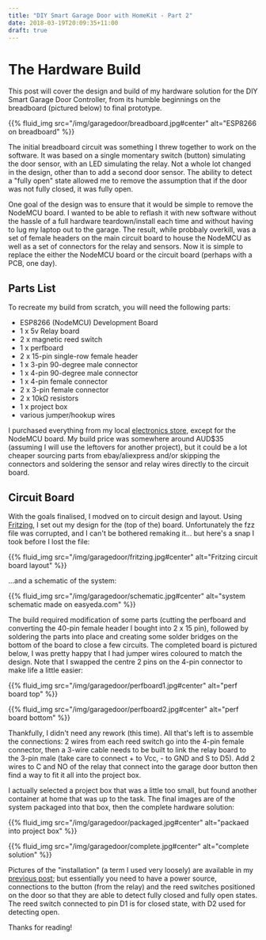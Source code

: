 ```yaml
---
title: "DIY Smart Garage Door with HomeKit - Part 2"
date: 2018-03-19T20:09:35+11:00
draft: true
---
```


The Hardware Build
===

This post will cover the design and build of my hardware solution for the DIY Smart Garage Door Controller, from its humble beginnings on the breadboard (pictured below) to final prototype.  

{{% fluid_img src="/img/garagedoor/breadboard.jpg#center" alt="ESP8266 on breadboard" %}}
  
The initial breadboard circuit was something I threw together to work on the software. It was based on a single momentary switch (button) simulating the door sensor, with an LED simulating the relay. Not a whole lot changed in the design, other than to add a second door sensor. The ability to detect a "fully open" state allowed me to remove the assumption that if the door was not fully closed, it was fully open.
  
One goal of the design was to ensure that it would be simple to remove the NodeMCU board. I wanted to be able to reflash it with new software without the hassle of a full hardware teardown/install each time and without having to lug my laptop out to the garage. The result, while probbaly overkill, was a set of female headers on the main circuit board to house the NodeMCU as well as a set of connectors for the relay and sensors. Now it is simple to replace the either the NodeMCU board or the circuit board (perhaps with a PCB, one day).


Parts List
---

To recreate my build from scratch, you will need the following parts:
  
- ESP8266 (NodeMCU) Development Board
- 1 x 5v Relay board
- 2 x magnetic reed switch
- 1 x perfboard
- 2 x 15-pin single-row female header
- 1 x 3-pin 90-degree male connector
- 1 x 4-pin 90-degree male connector
- 1 x 4-pin female connector
- 2 x 3-pin female connector
- 2 x 10kΩ resistors
- 1 x project box
- various jumper/hookup wires
  
I purchased everything from my local [electronics store](https://www.jaycar.com.au/), except for the NodeMCU board.
My build price was somewhere around AUD$35 (assuming I will use the leftovers for another project), but it could be a lot cheaper sourcing parts from ebay/aliexpress and/or skipping the connectors and soldering the sensor and relay wires directly to the circuit board.

Circuit Board
---
With the goals finalised, I modved on to circuit design and layout. Using [Fritzing](http://fritzing.org/home/), I set out my design for the (top of the) board. Unfortunately the fzz file was corrupted, and I can't be bothered remaking it... but here's a snap I took before I lost the file:

{{% fluid_img src="/img/garagedoor/fritzing.jpg#center" alt="Fritzing circuit board layout" %}}

...and a schematic of the system:

{{% fluid_img src="/img/garagedoor/schematic.jpg#center" alt="system schematic made on easyeda.com" %}}

The build required modification of some parts (cutting the perfboard and converting the 40-pin female header I bought into 2 x 15 pin), followed by soldering the parts into place and creating some solder bridges on the bottom of the board to close a few circuits. The completed board is pictured below, I was pretty happy that I had jumper wires coloured to match the design. Note that I swapped the centre 2 pins on the 4-pin connector to make life a little easier:

{{% fluid_img src="/img/garagedoor/perfboard1.jpg#center" alt="perf board top" %}}
  
{{% fluid_img src="/img/garagedoor/perfboard2.jpg#center" alt="perf board bottom" %}}

Thankfully, I didn't need any rework (this time).
All that's left is to assemble the connections: 2 wires from each reed switch go into the 4-pin female connector, then a 3-wire cable needs to be built to link the relay board to the 3-pin male (take care to connect + to Vcc, - to GND and S to D5). Add 2 wires to C and NO of the relay that connect into the garage door button then find a way to fit it all into the project box.
  
I actually selected a project box that was a little too small, but found another container at home that was up to the task. The final images are of the system packaged into that box, then the complete hardware solution:

{{% fluid_img src="/img/garagedoor/packaged.jpg#center" alt="packaed into project box" %}}
  
{{% fluid_img src="/img/garagedoor/complete.jpg#center" alt="complete solution" %}}

Pictures of the "installation" (a term I used very loosely) are available in my [previous post](../diy-smart-garage-door--part-1/); but essentially you need to have a power source, connections to the button (from the relay) and the reed switches positioned on the door so that they are able to detect fully closed and fully open states. The reed switch connected to pin D1 is for closed state, with D2 used for detecting open.
  
Thanks for reading!